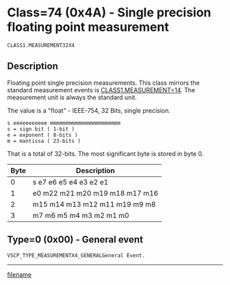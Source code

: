 # Class=74 (0x4A) - Single precision floating point measurement

    CLASS1.MEASUREMENT32X4

## Description

Floating point single precision measurements. This class mirrors the standard measurement events is [CLASS1.MEASUREMENT=14](./class1.measurementx4.md). The measurement unit is always the standard unit.

The value is a "float"	- IEEE-754, 32 Bits, single precision.

    s eeeeeeeeeee mmmmmmmmmmmmmmmmmmmmmmm
    s = sign bit ( 1-bit )
    e = exponent ( 8-bits )
    m = mantissa ( 23-bits )

That is a total of 32-bits. The most significant byte is stored in byte 0.

 | Byte | Description                    |
 | ---- | -----------                    |
 | 0    | s e7 e6 e5 e4 e3 e2 e1         |
 | 1    | e0 m22 m21 m20 m19 m18 m17 m16 |
 | 2    | m15 m14 m13 m12 m11 m19 m9 m8  |
 | 3    | m7 m6 m5 m4 m3 m2 m1 m0        |

## Type=0 (0x00) - General event
    VSCP_TYPE_MEASUREMENTX4_GENERALGeneral Event.




----

[filename](./bottom_copyright.md ':include')